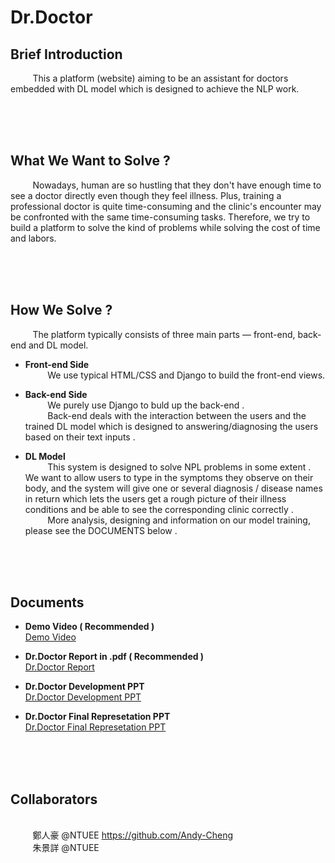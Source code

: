 # Dr.Doctor

## **Brief Introduction**
&nbsp;&nbsp;&nbsp;&nbsp;&nbsp;&nbsp;&nbsp;&nbsp;  This a platform (website) aiming to be an assistant for doctors embedded with DL model which is designed to achieve the NLP work.
      


<br><br><br>
## **What We Want to Solve ?**
&nbsp;&nbsp;&nbsp;&nbsp;&nbsp;&nbsp;&nbsp;&nbsp;  Nowadays, human are so hustling that they don't have enough time to see a doctor directly even though they feel illness. Plus, training a professional doctor is quite time-consuming and the clinic's encounter may be confronted with the same time-consuming tasks. Therefore,  we try to build a platform to solve the kind of problems while solving the cost of time and labors.



<br><br><br>
## **How We Solve ?**
&nbsp;&nbsp;&nbsp;&nbsp;&nbsp;&nbsp;&nbsp;&nbsp;  The platform typically consists of three main parts — front-end, back-end and DL model.
  
- **Front-end Side**
<br>&nbsp;&nbsp;&nbsp;&nbsp;&nbsp;&nbsp;&nbsp;&nbsp; We use typical  HTML/CSS and Django to build the front-end views.


- **Back-end Side**
<br>&nbsp;&nbsp;&nbsp;&nbsp;&nbsp;&nbsp;&nbsp;&nbsp;  We purely use Django to buld up the back-end .
<br>&nbsp;&nbsp;&nbsp;&nbsp;&nbsp;&nbsp;&nbsp;&nbsp;  Back-end deals with the interaction between the users and the trained DL model which is designed to answering/diagnosing the users based on their text inputs .


- **DL Model**
<br>&nbsp;&nbsp;&nbsp;&nbsp;&nbsp;&nbsp;&nbsp;&nbsp;  This system is designed to solve NPL problems in some extent . We want to allow users to type in the symptoms they observe on their body, and the system will give one or several diagnosis / disease names in return which lets the users get a rough picture of their illness conditions and be able to see the corresponding clinic correctly .
<br>&nbsp;&nbsp;&nbsp;&nbsp;&nbsp;&nbsp;&nbsp;&nbsp;  More analysis, designing and information on our model training, please see the DOCUMENTS below .



<br><br><br>
## **Documents**
- **Demo Video  ( Recommended )**
<br> [Demo Video](https://drive.google.com/open?id=1LMZbo_fVFO0ddS5Yw15Zlbxdc2cJCaRD)


- **Dr.Doctor Report in .pdf  ( Recommended )**
<br> [Dr.Doctor Report](https://drive.google.com/open?id=1PzYNCXI-xz-ZillXXKH6hIsMlNJ2a2i4)


- **Dr.Doctor Development PPT**
<br> [Dr.Doctor Development PPT](https://drive.google.com/open?id=1CwDGDbXiqicIllcwXvwI1YJ2RJYohzSI)


- **Dr.Doctor Final Represetation PPT**
<br> [Dr.Doctor Final Represetation PPT](https://drive.google.com/open?id=1vJNVKXvulT-2GGueBXlcDLoGn93jP42M)




<br><br><br>
## **Collaborators**
<br>&nbsp;&nbsp;&nbsp;&nbsp;&nbsp;&nbsp;&nbsp;&nbsp;  鄭人豪 @NTUEE https://github.com/Andy-Cheng
<br>&nbsp;&nbsp;&nbsp;&nbsp;&nbsp;&nbsp;&nbsp;&nbsp;  朱景詳 @NTUEE


